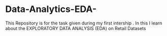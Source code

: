 # Data-Analytics-EDA-
This Repository is for the task given during my first intership . In this I learn about the EXPLORATORY DATA ANALYSIS (EDA) on Retail Datasets
